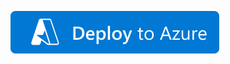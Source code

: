 [![Deploy To Azure](https://raw.githubusercontent.com/Azure/azure-quickstart-templates/master/1-CONTRIBUTION-GUIDE/images/deploytoazure.svg?sanitize=true)](https://portal.azure.com/#create/Microsoft.Template/uri/https%3A%2F%2Fraw.githubusercontent.com%2FAzure%2FAzure-Center-for-SAP-solutions%2F3664f87b1ac648d908692a046345f78b542fa2e1%2FScheduledStartandStopforSAPSystems%2Fazuredeploy.json/createUIDefinitionUri/https%3A%2F%2Fraw.githubusercontent.com%2FAzure%2FAzure-Center-for-SAP-solutions%2F3664f87b1ac648d908692a046345f78b542fa2e1%2FScheduledStartandStopforSAPSystems%2FcreateUiDefinition.json)
